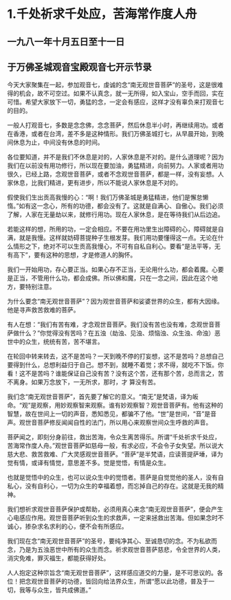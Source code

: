 # 1.千处祈求千处应，苦海常作度人舟

## 一九八一年十月五日至十一日

## 于万佛圣城观音宝殿观音七开示节录

今天大家聚集在一起，参加观音七，虔诚的念“南无观世音菩萨”的圣号，这是很难得的机会，故不可空过。如果不认真念，就一无所得，如入宝山，空手而回，实在可惜。希望大家放下一切，勇猛的念，一定会有感应，这样才没有辜负来打观音七的目的。

一般人打观音七，多数是念念佛，念念菩萨，然后休息半小时，再继续用功。或者在香港，或者在台湾，差不多是这种情形。我们万佛圣城打七，从早晨开始，到晚间休息为止，中间没有休息的时间。

各位要知道，并不是我们不休息是对的，人家休息是不对的。是什么道理呢？因为我们在以前没有用功修行，所以现在要加油，勇猛精进，向前努力。人家或者用功很久，已经上路，念观世音菩萨，或者不念观世音菩萨，都是一样，没有妄想。人家休息，比我们精进，更有进步，所以不能说人家休息是不对的。

假使我们生出贡高我慢的心：“啊！我们万佛圣城是勇猛精进，他们是懈怠懒惰。”如有这一念心，所有的功德，都会没有了。这就是自满心、自傲心。我们必须了解，人家在无量劫以来，就修行用功。现在人家休息，是在等待我们从后边追。

若能这样的想，所用的功，一定会相应。不要在用功里生出障碍的心，障碍就是自满，就是我慢。这样就妨碍菩提种子生根发芽。我们用功要懂得这一点。无论在什么情形之下，绝对不可以生贡高我慢心，不可有自私自利心。要看“是法平等，无有高下”，要有这种的思想，才是修道人的胸怀。

我们一开始用功，存心要正当。如果心存不正当，无论用什么功，都会着魔。心要是正当，不管用什么功，都会成佛。所以佛和魔，只在一念之间，因此在这个地方，要特别注意。

为什么要念“南无观世音菩萨”？因为观世音菩萨和娑婆世界的众生，都有大因缘。他是寻声救苦救难的菩萨。

有人在想：“我们有苦有难，才念观世音菩萨。我们没有苦也没有难，念观世音菩萨做什么？”你觉得没有苦吗？在五浊（劫浊、见浊、烦恼浊、众生浊、命浊）恶 世中的众生，统统有苦，苦不堪言。

在轮回中转来转去，这不是苦吗？一天到晚不停的打妄想，这不是苦吗？总想自己要得到什么，总想利益归于自己。想不到，就睡不着觉；求不得，就吃不下饭。你看！这不是苦吗？谁能保证自己没有苦？没有这个苦，还有那个苦，总而言之，苦不离身。如果万念放下，一无所求，那时，才 算没有苦。

我们念“南无观世音菩萨”，首先要了解它的意义。“南无”是梵语，译为皈命。“观”是观察，用妙观察智来观察。谁有妙观察智？观世音菩萨有。他有这种的智慧，故在世间上一切的声音，悉知悉见，都骗不了他。“世”是世间，“音”是音声。观世音菩萨修反闻闻自性的法门，所以用心来观察世间众生呼救的声音。

菩萨闻之，即刻分身前往，救出苦海，令众生离苦得乐。所谓“千处祈求千处应，苦海常作度人舟。”观世音菩萨如慈母一般，有求必应，不会令子女失望。所以说大慈大悲、救苦救难、广大灵感观世音菩萨。“菩萨”是半梵语，应读菩提萨埵，译为觉有情，或译有情觉，意思差不多。觉是觉悟，有情是众生。

也就是觉悟中的众生，也可以说众生中的觉悟者。菩萨是自觉觉他的圣人，没有自私心，没有自利心，一切为众生的幸福着想，而忘掉自己的存在。这就是无我的精神。

我们想祈求观世音菩萨保护或帮助，必须用真心来念“南无观世音菩萨”，便会产生心电感应作用。观世音菩萨听到众生的求救声，一定来拯救出苦海。但如果念时不诚心，掺杂求名求利的心，便不会有所感应。

我们现在念“南无观世音菩萨”的圣号，要纯净其心、至诚恳切的念。不为私欲而念，乃是为五浊恶世中所有的众生而念。祈求观世音菩萨慈悲，令全世界的人类，消灾免难，罪灭福生，都能获得好处。

人人抱定这种宗旨念“南无观世音菩萨”，这样感应道交的力量，是不可思议的。各位！把念观世音菩萨的功德，皆回向给法界众生，所谓“愿以此功德，普及于一切，我等与众生，皆共成佛道。”


